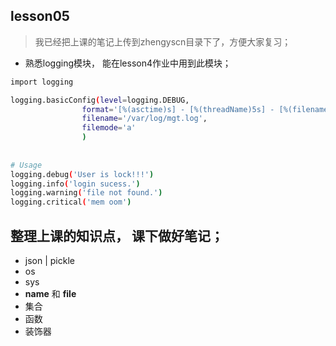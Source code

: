 ## lesson05
> 我已经把上课的笔记上传到zhengyscn目录下了，方便大家复习；

- 熟悉logging模块， 能在lesson4作业中用到此模块；

```bash
import logging

logging.basicConfig(level=logging.DEBUG,
                format='[%(asctime)s] - [%(threadName)5s] - [%(filename)s-line:%(lineno)d] [%(levelname)s] %(message)s',
                filename='/var/log/mgt.log',
                filemode='a'
                )
                
                
# Usage
logging.debug('User is lock!!!')
logging.info('login sucess.')
logging.warning('file not found.')
logging.critical('mem oom')

```

## 整理上课的知识点， 课下做好笔记；

- json | pickle
- os
- sys
- __name__ 和 __file__
- 集合
- 函数
- 装饰器
